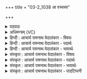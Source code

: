 +++
title = "03-2_1038 आ वच्यस्व"

+++
<details><summary>पदपाठः</summary>

आ। व꣣च्यस्व। म꣡हि꣢꣯। प्स꣡रः꣢꣯। वृ꣡षा꣢꣯। इ꣣न्दो। द्युम्न꣡व꣢त्तमः। आ। यो꣡नि꣢꣯म्। ध꣣र्णसिः꣢। स꣣दः। १०३८।
</details>

<details><summary>अधिमन्त्रम् (VC)</summary>

- पवमानः सोमः
- मेधातिथिः काण्वः
- गायत्री
- षड्जः
</details>

<details><summary>हिन्दी : आचार्य रामनाथ वेदालंकार - विषयः</summary>

आगे पुनः वही विषय कहा गया है।
</details>

<details><summary>हिन्दी : आचार्य रामनाथ वेदालंकार - पदार्थः</summary>

पदार्थान्वयभाषाः -  हे परमात्मन् ! आप हमारे द्वारा (आ वच्यस्व) स्तुति किये जाओ। आप हमारे लिए (महि प्सरः) सत्य, न्याय, शूरता, दया, उदारता आदि के महान् रूप को प्रदान करो। हे (इन्दो) रसागार, रस से आर्द्र करनेवाले भगवन् ! आप (वृषा) आनन्दवर्षी और (द्युम्नवत्तमः) सबसे अधिक तेजस्वी हो। (धर्णसिः) जगत् के धारणकर्ता आप (योनिम्) हमारे आत्म-गृह में (आ सदः) आकर बैठो ॥२॥ यहाँ जगत् का धारक विराट् परमेश्वर छोटे से जीवात्मरूप घर में कैसे समा सकता है, अतः विरूपसंघटनारूप विषमालङ्कार है ॥२॥
</details>

<details><summary>हिन्दी : आचार्य रामनाथ वेदालंकार - भावार्थः</summary>

भावार्थभाषाः -  आराधना किया गया परमेश्वर उपासक के अन्तरात्मा में आनन्द बरसा-बरसा कर उसका महान् उपकार करता है ॥२॥
</details>

<details><summary>संस्कृत : आचार्य रामनाथ वेदालंकार - विषयः</summary>

अथ पुनस्तमेव विषयमाह।
</details>

<details><summary>संस्कृत : आचार्य रामनाथ वेदालंकार - पदार्थः</summary>

पदार्थान्वयभाषाः -  हे परमात्मन् ! त्वम् अस्माभिः (आ वच्यस्व) आ स्तूयस्व। [वच परिभाषणे, कर्मणि लोण्मध्यमैकवचने उच्यस्व इति प्राप्ते सम्प्रसारणाभावश्छान्दसः।] त्वम् अस्मभ्यम् (महि प्सरः) सत्यन्यायशौर्यदयादाक्षिण्यादिकं महद् रूपम्, प्रयच्छेति शेषः। हे (इन्दो) रसागार, रसेन क्लेदक भगवन् ! त्वम् (वृषा) आनन्दवर्षकः, (द्युम्नवत्तमः) तेजस्वितमश्च, असि। (धर्णसिः) जगद्धारकः त्वम्। [धृञ् धारणे धातोः ‘सानसिवर्णसिपर्णसि०। उ० ४।१०८’ इति बाहुलकाद् असि प्रत्ययो नुगागमश्च।] (योनिम्) अस्माकम् आत्मसदनम्। [योनिः गृहनाम। निघं० ३।४।] (आसदः) आसीद ॥२॥ अत्र जगद्धारको विराट् परमेश्वरः स्वल्पे जीवात्मगृहे कथं समेयादिति विरूपसंघटनारूपो विषमालङ्कारः ॥२॥
</details>

<details><summary>संस्कृत : आचार्य रामनाथ वेदालंकार - भावार्थः</summary>

भावार्थभाषाः -  आराधितः परमेश्वर उपासकस्यान्तरात्मन्यानन्दं वर्षं वर्षं तं महदुपकरोति ॥२॥
</details>

<details><summary>संस्कृत : आचार्य रामनाथ वेदालंकार - पादटिप्पनी</summary>

टिप्पणी:   १. ऋ० ९।२।२।
</details>